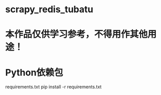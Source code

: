 # scrapy_redis_tubatu
# 本作品仅供学习参考，不得用作其他用途！
# Python依赖包
  requirements.txt
  pip install -r requirements.txt
